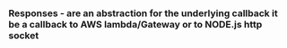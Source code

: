
### Responses - are an abstraction for the underlying callback it be a callback to AWS lambda/Gateway or to NODE.js http socket
